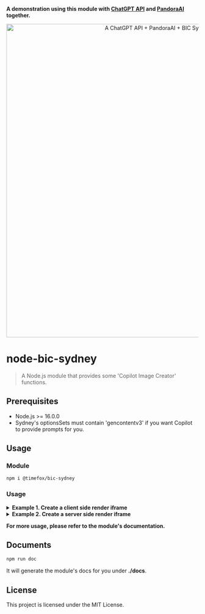 **A demonstration using this module with [ChatGPT API](https://github.com/waylaidwanderer/node-chatgpt-api) and [PandoraAI](https://github.com/waylaidwanderer/PandoraAI) together.**
<p align="center">
  <img alt="A ChatGPT API + PandoraAI + BIC Sydney demo" src="./demos/chatgptapi_with_pandoraai.gif" width="820px" height="820px">
</p>

# node-bic-sydney
> A Node.js module that provides some 'Copilot Image Creator' functions.

## Prerequisites
- Node.js >= 16.0.0
- Sydney's optionsSets must contain 'gencontentv3' if you want Copilot to provide prompts for you.

## Usage

### Module
```bash
npm i @timefox/bic-sydney
```

### Usage
<details>
<summary><strong>Example 1. Create a client side render iframe</strong></summary>

Create images by Copilot Image Creator, and get an iframe pointing to the page contains the images created.
This method is most likely what the original Copilot browser client does.
The format of {CopilotImageCreator} options is almost same as the CopilotAiClient options of '@waylaidwanderer/chatgpt-api'.
```JS
import { CopilotImageCreator } from '@timefox/bic-sydney';
import crypto from 'crypto';

// Setup the required options.
const options = {
    // Necessary for some people in different countries, e.g. China (https://cn.bing.com)
    host: '',
    // The "_U" cookie value from Copilot.com
    userToken: '',
    // If the above doesn't work, provide all your cookies as a string instead
    cookies: '',
    // A proxy string like "http://<ip>:<port>"
    proxy: '',
    // (Optional) Set to true to enable `console.debug()` logging
    debug: false,
    // (Optional) The user agent for the network request.
    userAgent: '',
};

const prompt = 'a fox plays xbox';
const messageId = crypto.randomUUID();

// Make a creation request with given prompt. With 'gencontentv3' option on, Copilot will give you the prompt
// in a message which's contentType is 'IMAGE'.
const imageIframe = new CopilotImageCreator(options).genImageIframeCsr(prompt, messageId);
imageIframe.then((result) => {
    console.debug(result);
}).catch((error) => {
    console.debug(error);
});

```
**Note: If this iframe is returned to client browser, the user must be logged in to Copilot.com in order to generate the image successfully. The user's cookie is required for the polling requests of the generation process.**
</details>

<details>
<summary><strong>Example 2. Create a server side render iframe</strong></summary>

Create images by Copilot Image Creator, and get an iframe which uses the 'srcdoc' attribute to hold the rendered result page.
**This method does not require the user to have logged in to Copilot.com on the client side.  The entire request process is completed by the server proxy.**
**It's very useful for the clients can not visit the new Copilot's service directly.**
```JS
import { CopilotImageCreator } from '@timefox/bic-sydney';
import crypto from 'crypto';

// Setup the required options.
const options = {
    // Necessary for some people in different countries, e.g. China (https://cn.bing.com)
    host: '',
    // The "_U" cookie value from bing.com
    userToken: '',
    // If the above doesn't work, provide all your cookies as a string instead
    cookies: '',
    // A proxy string like "http://<ip>:<port>"
    proxy: '',
    // (Optional) Set to true to enable `console.debug()` logging
    debug: false,
    // (Optional) The user agent for the network request.
    userAgent: '',
};

const prompt = 'a fox plays xbox';
const messageId = crypto.randomUUID();

// Make a creation request with given prompt. With 'gencontentv3' option on, Copilot will give you the prompt
// in a message which's contentType is 'IMAGE'.
// The onProgress is a callback function. If onProgress is provided and returns true, the request will be cancelled.
imageIframe = new CopilotImageCreator(options).genImageIframeSsr(
    prompt,
    messageId,
    (progress) => {
        if (progress?.contentIframe) {
            console.debug('contentIframe:');
            console.debug(progress.contentIframe);
        }
        if (progress?.pollingStartTime) {
            console.debug(`pollingStartTime: ${progress.pollingStartTime}`);
        }
    },
);
imageIframe.then((result) => {
    console.debug(result);
}).catch((error) => {
    console.debug(error);
});

```

</details>

**For more usage, please refer to the module's documentation.**

## Documents
```bash
npm run doc
```

It will generate the module's docs for you under **./docs**.

## License
This project is licensed under the MIT License.